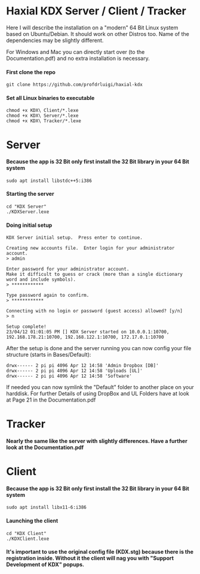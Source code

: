 # Haxial KDX Server / Client / Tracker

Here I will describe the installation on a "modern" 64 Bit Linux system based on Ubuntu/Debian. It should work on other Distros too. Name of the dependencies may be slightly different.

For Windows and Mac you can directly start over (to the Documentation.pdf) and no extra installation is necessary.

#### First clone the repo ####
        
    git clone https://github.com/profdrluigi/haxial-kdx

#### Set all Linux binaries to executable ####
    
    chmod +x KDX\ Client/*.lexe
    chmod +x KDX\ Server/*.lexe
    chmod +x KDX\ Tracker/*.lexe

# Server

#### Because the app is 32 Bit only first install the 32 Bit library in your 64 Bit system ####
    sudo apt install libstdc++5:i386

#### Starting the server ####
    cd "KDX Server"
    ./KDXServer.lexe
    
#### Doing initial setup ####
    KDX Server initial setup.  Press enter to continue.
    
    Creating new accounts file.  Enter login for your administrator account.
    > admin
    
    Enter password for your administrator account.
    Make it difficult to guess or crack (more than a single dictionary word and include symbols).
    > ************

    Type password again to confirm.
    > ************

    Connecting with no login or password (guest access) allowed? [y/n]
    > n

    Setup complete!
    23/04/12 01:01:05 PM [] KDX Server started on 10.0.0.1:10700, 192.168.178.21:10700, 192.168.122.1:10700, 172.17.0.1:10700
    
After the setup is done and the server running you can now config your file structure (starts in Bases/Default):    
    
    drwx------ 2 pi pi 4096 Apr 12 14:58 'Admin Dropbox [DB]'
    drwx------ 2 pi pi 4096 Apr 12 14:58 'Uploads [UL]'
    drwx------ 2 pi pi 4096 Apr 12 14:58 'Software'

If needed you can now symlink the "Default" folder to another place on your harddisk. For further Details of using DropBox and UL Folders have at look at Page 21 in the Documentation.pdf

# Tracker
#### Nearly the same like the server with slightly differences. Have a further look at the Documentation.pdf ####

# Client
#### Because the app is 32 Bit only first install the 32 Bit library in your 64 Bit system ####
   
    sudo apt install libx11-6:i386
    
#### Launching the client ####
    cd "KDX Client"
    ./KDXClient.lexe

#### It's important to use the original config file (KDX.stg) because there is the registration inside. Without it the client will nag you with "Support Development of KDX" popups.

